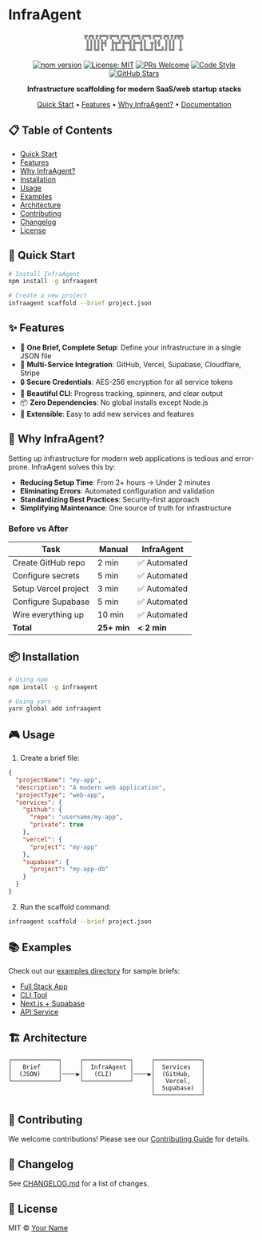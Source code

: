 # InfraAgent

<div align="center">

```
╦╔╗╔╔═╗╦═╗╔═╗╔═╗╔═╗╔═╗╔╗╔╔╦╗
║║║║╠╣ ╠╦╝╠═╣╠═╣║ ╦║╣ ║║║ ║
╩╝╚╝╚  ╩╚═╩ ╩╩ ╩╚═╝╚═╝╝╚╝ ╩
```

[![npm version](https://img.shields.io/npm/v/infraagent.svg)](https://www.npmjs.com/package/infraagent)
[![License: MIT](https://img.shields.io/badge/License-MIT-yellow.svg)](https://opensource.org/licenses/MIT)
[![PRs Welcome](https://img.shields.io/badge/PRs-welcome-brightgreen.svg)](http://makeapullrequest.com)
[![Code Style](https://img.shields.io/badge/code_style-prettier-ff69b4.svg)](https://github.com/prettier/prettier)
[![GitHub Stars](https://img.shields.io/github/stars/yourusername/infraagent.svg?style=social)](https://github.com/yourusername/infraagent)

**Infrastructure scaffolding for modern SaaS/web startup stacks**

[Quick Start](#quick-start) • [Features](#features) • [Why InfraAgent?](#why-infraagent) • [Documentation](#documentation)

</div>

## 📋 Table of Contents

- [Quick Start](#quick-start)
- [Features](#features)
- [Why InfraAgent?](#why-infraagent)
- [Installation](#installation)
- [Usage](#usage)
- [Examples](#examples)
- [Architecture](#architecture)
- [Contributing](#contributing)
- [Changelog](#changelog)
- [License](#license)

## 🚀 Quick Start

```bash
# Install InfraAgent
npm install -g infraagent

# Create a new project
infraagent scaffold --brief project.json
```

## ✨ Features

- 🎯 **One Brief, Complete Setup**: Define your infrastructure in a single JSON file
- 🔄 **Multi-Service Integration**: GitHub, Vercel, Supabase, Cloudflare, Stripe
- 🔒 **Secure Credentials**: AES-256 encryption for all service tokens
- 🎨 **Beautiful CLI**: Progress tracking, spinners, and clear output
- 📦 **Zero Dependencies**: No global installs except Node.js
- 🔧 **Extensible**: Easy to add new services and features

## 🤔 Why InfraAgent?

Setting up infrastructure for modern web applications is tedious and error-prone. InfraAgent solves this by:

- **Reducing Setup Time**: From 2+ hours → Under 2 minutes
- **Eliminating Errors**: Automated configuration and validation
- **Standardizing Best Practices**: Security-first approach
- **Simplifying Maintenance**: One source of truth for infrastructure

### Before vs After

| Task                 | Manual      | InfraAgent   |
| -------------------- | ----------- | ------------ |
| Create GitHub repo   | 2 min       | ✅ Automated |
| Configure secrets    | 5 min       | ✅ Automated |
| Setup Vercel project | 3 min       | ✅ Automated |
| Configure Supabase   | 5 min       | ✅ Automated |
| Wire everything up   | 10 min      | ✅ Automated |
| **Total**            | **25+ min** | **< 2 min**  |

## 📦 Installation

```bash
# Using npm
npm install -g infraagent

# Using yarn
yarn global add infraagent
```

## 🎮 Usage

1. Create a brief file:

```json
{
  "projectName": "my-app",
  "description": "A modern web application",
  "projectType": "web-app",
  "services": {
    "github": {
      "repo": "username/my-app",
      "private": true
    },
    "vercel": {
      "project": "my-app"
    },
    "supabase": {
      "project": "my-app-db"
    }
  }
}
```

2. Run the scaffold command:

```bash
infraagent scaffold --brief project.json
```

## 📚 Examples

Check out our [examples directory](briefs/examples/) for sample briefs:

- [Full Stack App](briefs/examples/full-stack.json)
- [CLI Tool](briefs/examples/cli-tool.json)
- [Next.js + Supabase](briefs/examples/nextjs-supabase.json)
- [API Service](briefs/examples/api-only.json)

## 🏗️ Architecture

```
┌─────────────┐     ┌─────────────┐     ┌─────────────┐
│   Brief     │     │  InfraAgent │     │  Services   │
│  (JSON)     │────▶│   (CLI)     │────▶│  (GitHub,   │
└─────────────┘     └─────────────┘     │   Vercel,   │
                                        │  Supabase)  │
                                        └─────────────┘
```

## 🤝 Contributing

We welcome contributions! Please see our [Contributing Guide](CONTRIBUTING.md) for details.

## 📝 Changelog

See [CHANGELOG.md](CHANGELOG.md) for a list of changes.

## 📄 License

MIT © [Your Name](https://github.com/yourusername)
